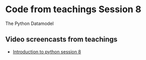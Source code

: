 # Code from teachings Session 8
The Python Datamodel


## Video screencasts from teachings
* [Introduction to python session 8]()
